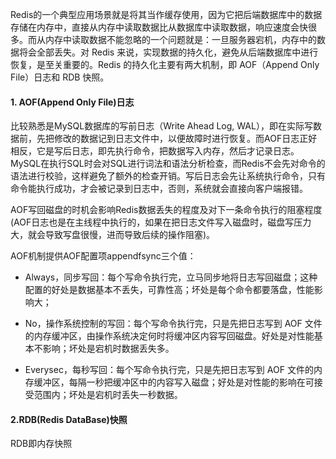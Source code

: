 Redis的一个典型应用场景就是将其当作缓存使用，因为它把后端数据库中的数据存储在内存中，直接从内存中读取数据比从数据库中读取数据，响应速度会快很多。而从内存中读取数据不能忽略的一个问题就是：一旦服务器宕机，内存中的数据将会全部丢失。对 Redis 来说，实现数据的持久化，避免从后端数据库中进行恢复，是至关重要的。Redis 的持久化主要有两大机制，即 AOF（Append Only File）日志和 RDB 快照。

#### 1. AOF(Append Only File)日志

比较熟悉是MySQL数据库的写前日志（Write Ahead Log, WAL），即在实际写数据前，先把修改的数据记到日志文件中，以便故障时进行恢复。而AOF日志正好相反，它是写后日志，即先执行命令，把数据写入内存，然后才记录日志。MySQL在执行SQL时会对SQL进行词法和语法分析检查，而Redis不会先对命令的语法进行校验，这样避免了额外的检查开销。写后日志会先让系统执行命令，只有命令能执行成功，才会被记录到日志中，否则，系统就会直接向客户端报错。

AOF写回磁盘的时机会影响Redis数据丢失的程度及对下一条命令执行的阻塞程度(AOF日志也是在主线程中执行的，如果在把日志文件写入磁盘时，磁盘写压力大，就会导致写盘很慢，进而导致后续的操作阻塞)。

AOF机制提供AOF配置项appendfsync三个值：

* Always，同步写回：每个写命令执行完，立马同步地将日志写回磁盘；这种配置的好处是数据基本不丢失，可靠性高；坏处是每个命令都要落盘，性能影响大；

* No，操作系统控制的写回：每个写命令执行完，只是先把日志写到 AOF 文件的内存缓冲区，由操作系统决定何时将缓冲区内容写回磁盘。好处是对性能基本不影响；坏处是宕机时数据丢失多。

* Everysec，每秒写回：每个写命令执行完，只是先把日志写到 AOF 文件的内存缓冲区，每隔一秒把缓冲区中的内容写入磁盘；好处是对性能的影响在可接受范围内；坏处是宕机时丢失一秒数据。

  

#### 2.RDB(Redis DataBase)快照

RDB即内存快照